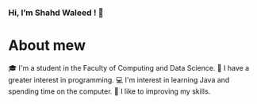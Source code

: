 ### Hi, I’m Shahd Waleed ! 👋
# About mew
 
🎓 I'm a student in the Faculty of Computing and Data Science.
👀 I have a greater interest in programming.
💻 I'm interest in learning Java and spending time on the computer.
🚀 I like to improving my skills.




<!---
Shahd-595/Shahd-595 is a ✨ special ✨ repository because its `README.md` (this file) appears on your GitHub profile.
You can click the Preview link to take a look at your changes.
--->
